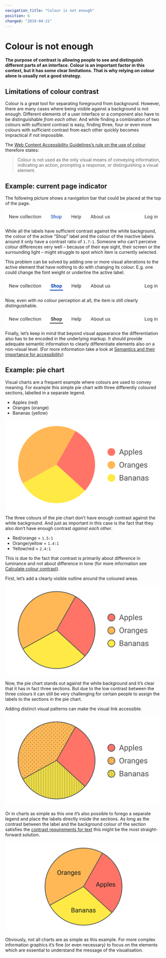 ```yaml
---
navigation_title: "Colour is not enough"
position: 6
changed: "2019-04-21"
---
```


# Colour is not enough

**The purpose of contrast is allowing people to see and distinguish different parts of an interface. Colour is an important factor in this context, but it has some clear limitations. That is why relying on colour alone is usually not a good strategy.**

## Limitations of colour contrast

Colour is a great tool for separating foreground from background. However, there are many cases where being visible against a background is not enough. Different elements of a user interface or a component also have to be distinguishable *from each other.* And while finding a combination of two colours with sufficient contrast is easy, finding three, four or even more colours with sufficient contrast from each other quickly becomes impractical if not impossible. 

The [Web Content Accessibility Guidelines’s rule on the use of colour](https://www.w3.org/TR/WCAG21/#use-of-color) therefore states:

> Colour is not used as the only visual means of conveying information, indicating an action, prompting a response, or distinguishing a visual element. 

## Example: current page indicator

The following picture shows a navigation bar that could be placed at the top of the page.

![navigation bar with one active item, visually differentiated by its blue text colour](_media/navigation-currentItem-1.png)

While all the labels have sufficient contrast against the white background, the colour of the active “Shop” label and the colour of the inactive labels around it only have a contrast ratio of `1.7:1`. Someone who can’t perceive colour differences very well – because of their eye sight, their screen or the surrounding light – might struggle to spot which item is currently selected.

This problem can be solved by adding one or more visual alterations to the active element that have nothing to do with changing its colour. E.g. one could change the font weight or underline the active label.

![navigation bar with one active item, visually differentiated by its blue text colour, bold font and underline](_media/navigation-currentItem-2.1.png)

Now, even with no colour perception at all, the item is still clearly distinguishable.

![the same navigation bar picture as before but monochrome](_media/navigation-currentItem-2.1-monochrome.png)

Finally, let’s keep in mind that beyond visual appearance the differentiation also has to be encoded in the underlying markup. It should provide adequate semantic information to clearly differentiate elements also on a non-visual level. (For more information take a look at [Semantics and their importance for accessibility](/knowledge/semantics/))

## Example: pie chart

Visual charts are a frequent example where colours are used to convey meaning. For example this simple pie chart with three differently coloured sections, labelled in a separate legend.

- Apples (red)
- Oranges (orange)
- Bananas (yellow)

![Pie chart with three colour-coded sections, labelled in a separate legend](_media/pieChart-0.png)

The three colours of the pie chart don’t have enough contrast against the white background. And just as important in this case is the fact that they also don’t have enough contrast *against each other*.

- Red/orange = `1.5:1`
- Orange/yellow = `1.4:1`
- Yellow/red = `2.4:1`

This is due to the fact that contrast is primarily about difference in luminance and not about difference in tone (for more information see [Calculate colour contrast](/knowledge/colours-and-contrast/how-to-calculate/)).

First, let’s add a clearly visible outline around the coloured areas.

![The same pie chart with a dark outline around the coloured areas](_media/pieChart-1.png)

Now, the pie chart stands out against the white background and it’s clear that it has in fact three sections. But due to the low contrast between the three colours it can still be very challenging for certain people to assign the labels to the sections in the pie chart.

Adding distinct visual patterns can make the visual link accessible.

![The same pie chart, now with dots filling one section and lines filling another](_media/pieChart-2.1.png)

Or in charts as simple as this one it’s also possible to forego a separate legend and place the labels directly inside the sections. As long as the contrast between the label and the background colour of the section satisfies the [contrast requirements for text](/knowledge/colours-and-contrast/text-contrast) this might be the most straight-forward solution.

![The same pie chart, without patterns but with the labels placed inside the three sections](_media/pieChart-2.2.png)

Obviously, not all charts are as simple as this example. For more complex information graphics it’s fine (or even necessary) to focus on the elements which are essential to understand the message of the visualisation. 